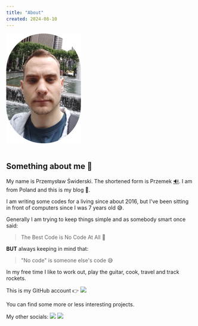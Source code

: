 ```yaml
---
title: "About"
created: 2024-08-10
---
```


<img src="/pages/about/me.png" alt="me" width="200" />

<br/>
<br/>

## Something about me 🙂

My name is Przemysław Świderski.
The shortened form is Przemek [🔊](/pages/about/Przemek.mp3).
I am from Poland and this is my blog 👋.

I am writing some codes for a living since about 2016,
but I've been sitting in front of computers since I was 7 years old 😅.

Generally I am trying to keep things simple and as
somebody smart once said:

> The Best Code is No Code At All 🙂

**BUT** always keeping in mind that:

> "No code" is someone else's code 😅

In my free time I like to work out, play the guitar, cook, travel and track rockets.

This is my GitHub account
👉 <a target="_blank" href="https://github.com/PrzemyslawSwiderski"><img src="https://img.shields.io/github/followers/PrzemyslawSwiderski?style=social" /></a>

You can find some more or less interesting projects.

My other socials:
<a target="_blank" href="https://x.com/przemswid"><img src="https://img.shields.io/twitter/follow/przemswid.svg?style=social" /></a>
<a target="_bland" href="https://linkedin.com/in/pswidersk/"><img src="https://img.shields.io/badge/linkedin-pswidersk-blue?style=social&logo=linkedin" /></a>

